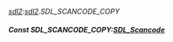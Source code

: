 _[sdl2](../../modules/sdl2/sdl2-module.md):[sdl2](../../modules/sdl2/sdl2-module.md).SDL\_SCANCODE\_COPY_
##### Const SDL\_SCANCODE\_COPY:[SDL_Scancode](../../modules/sdl2/sdl2-sdl_scancode.md)
